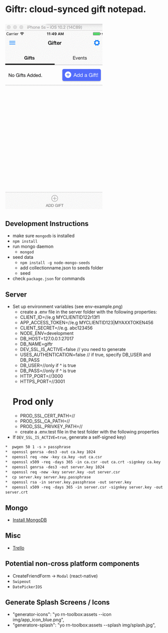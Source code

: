 # Giftr: cloud-synced gift notepad.
![animated demo gif](demo.gif)
------
## Development Instructions
* make sure `mongodb` is installed
* `npm install`
* run mongo daemon
  * `mongod`
* seed data
	* `npm install -g node-mongo-seeds`
	* add collectionname.json to seeds folder
	* seed
* check `package.json` for commands

## Server
* Set up environment variables (see env-example.png)
  * create a .env file in the server folder with the following properties:
  * CLIENT_ID=//e.g MYCLIENTID122r13f1
  * APP_ACCESS_TOKEN=//e.g MYCLIENTID123|MYAXXTOKEN456
  * CLIENT_SECRET=//e.g. abc123456
  * NODE_ENV=development
  * DB_HOST=127.0.0.1:27017
  * DB_NAME=giftr
  * DEV_SSL_IS_ACTIVE=false // you need to generate
  * USES_AUTHENTICATION=false // if true, specify DB_USER and DB_PASS
  * DB_USER=//only if ^ is true
  * DB_PASS=//only if ^ is true
  * HTTP_PORT=//3000
  * HTTPS_PORT=//3001
  # Prod only
  * PROD_SSL_CERT_PATH=//
  * PROD_SSL_CA_PATH=//
  * PROD_SSL_PRIVKEY_PATH=//
  * create a .env.test file in the test folder with the following properties
* If `DEV_SSL_IS_ACTIVE=true`, generate a self-signed key)


 ```
*  pwgen 50 1 -s > passphrase
*  openssl genrsa -des3 -out ca.key 1024
*  openssl req -new -key ca.key -out ca.csr
*  openssl x509 -req -days 365 -in ca.csr -out ca.crt -signkey ca.key
*  openssl genrsa -des3 -out server.key 1024
*  openssl req -new -key server.key -out server.csr
*  cp server.key server.key.passphrase
*  openssl rsa -in server.key.passphrase -out server.key
*  openssl x509 -req -days 365 -in server.csr -signkey server.key -out server.crt
```
## Mongo
* [Install MongoDB](https://www.evernote.com/shard/s557/nl/2147483647/d3d477c4-fa9c-43de-8167-86eac44c801b/)

## Misc
* [Trello](https://trello.com/b/kOwrKDAC/giftr)

## Potential non-cross platform components
* CreateFriendForm -> `Modal` (react-native)
* `Swipeout`
* `DatePickerIOS`

 ## Generate Splash Screens / Icons
* "generator-icons": "yo rn-toolbox:assets --icon img/app_icon_blue.png",
* "generatore-splash": "yo rn-toolbox:assets --splash img/splash.jpg",
